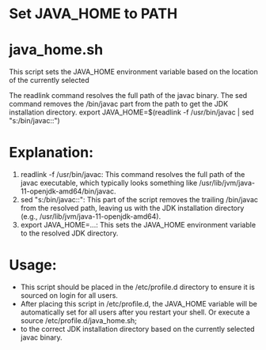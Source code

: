 # Set JAVA_HOME to PATH

# java_home.sh
 This script sets the JAVA_HOME environment variable based on the location of the currently selected

 The readlink command resolves the full path of the javac binary.
 The sed command removes the /bin/javac part from the path to get the JDK installation directory.
export JAVA_HOME=$(readlink -f /usr/bin/javac | sed "s:/bin/javac::")

# Explanation:
 1. readlink -f /usr/bin/javac:
    This command resolves the full path of the javac executable, which typically looks something like
    /usr/lib/jvm/java-11-openjdk-amd64/bin/javac.
 2. sed "s:/bin/javac::":
    This part of the script removes the trailing /bin/javac from the resolved path, leaving us with the
    JDK installation directory (e.g., /usr/lib/jvm/java-11-openjdk-amd64).
 3. export JAVA_HOME=...:
    This sets the JAVA_HOME environment variable to the resolved JDK directory.

# Usage:
 - This script should be placed in the /etc/profile.d directory to ensure it is sourced on login for all users.
 - After placing this script in /etc/profile.d, the JAVA_HOME variable will be automatically set for all users after you restart your shell. Or execute a source /etc/profile.d/java_home.sh;
  - to the correct JDK installation directory based on the currently selected javac binary.

